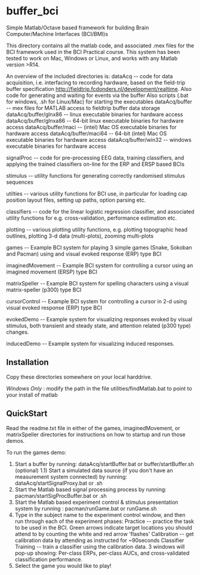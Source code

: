 buffer_bci
==========

Simple Matlab/Octave based framework for building Brain Computer/Machine Interfaces (BCI/BMI)s

This directory contains all the matlab code, and associated .mex files for the BCI framework used in the BCI Practical course.
This system has been tested to work on Mac, Windows or Linux, and works with any Matlab version >R14.

An overview of the included directories is:
  dataAcq -- code for data acquisition, i.e. interfacing to recording hardware, based on the field-trip buffer specification <http://fieldtrip.fcdonders.nl/development/realtime>.
             Also code for generating and waiting for events via the buffer
				 Also scripts (.bat for windows, .sh for Linux/Mac) for starting the executables
  dataAcq/buffer -- mex files for MATLAB access to fieldtrip buffer data storage
  dataAcq/buffer/glnx86 -- linux executable binaries for hardware access
  dataAcq/buffer/glnxa86 -- 64-bit linux executable binaries for hardware access
  dataAcq/buffer/maci   -- (intel) Mac OS executable binaries for hardware access
  dataAcq/buffer/maci64 -- 64-bit (intel) Mac OS executable binaries for hardware access
  dataAcq/buffer/win32  -- windows executable binaries for hardware access

  signalProc -- code for pre-processing EEG data, training classifiers, and applying the trained classifiers on-line for the ERP and ERSP based BCIs

  stimulus -- utility functions for generating correctly randomised stimulus sequences

  utilties -- various utility functions for BCI use, in particular for loading cap position layout files, setting up paths, option parsing etc.

  classifiers -- code for the linear logistic regression classifier, and associated utility functions for e.g. cross-validation, performance estimation etc.

  plotting -- various plotting utility functions, e.g. plotting topographic head outlines, plotting 3-d data (multi-plots), zooming multi-plots
  
  games -- Example BCI system for playing 3 simple games (Snake, Sokoban and Pacman) using and visual evoked response (ERP) type BCI

  imaginedMovement -- Example BCI system for controlling a cursor using an imagined movement (ERSP) type BCI

  matrixSpeller -- Example BCI system for spelling characters using a visual matrix-speller (p300) type BCI

 cursorControl -- Example BCI system for controlling a cursor in 2-d using
                             visual evoked response (ERP) type BCI

  evokedDemo -- Example system for visualizing responses evoked by visual
                            stimulus, both transient and steady state, and
                            attention related (p300 type) changes.

  inducedDemo -- Example system for visualizing induced responses.


Installation
------------

Copy these directories somewhere on your local harddrive.

*Windows Only* : modify the path in the file utilities/findMatlab.bat to point to your install of matlab

QuickStart
----------

Read the readme.txt file in either of the games, imaginedMovement, or matrixSpeller directories for instructions on how to startup and run those demos.

To run the games demo:
1) Start a buffer by running: dataAcq/startBuffer.bat or buffer/startBuffer.sh
(optional) 1.1) Start a simulated data source (if you don't have an measurement system connected) by running: dataAcq/startSignalProxy.bat or .sh
2) Start the Matlab based signal processing process by running: pacman/startSigProcBuffer.bat or .sh
3) Start the Matlab based experiment control & stimulus presentation system by running : pacman/runGame.bat or runGame.sh
4) Type in the subject name to the experiment control window, and then run through each of the experiment phases: 
   Practice -- practice the task to be used in the BCI.  Green arrows indicate target locations you should attend to by counting the white and red arrow 'flashes'
   Calibration -- get calibration data by attending as instructed for ~90seconds
   Classifier Training -- train a classifier using the calibration data.  3 windows will pop-up showing: Per-class ERPs, per-class AUCs, and cross-validated classification performance.
5) Select the game you would like to play!
